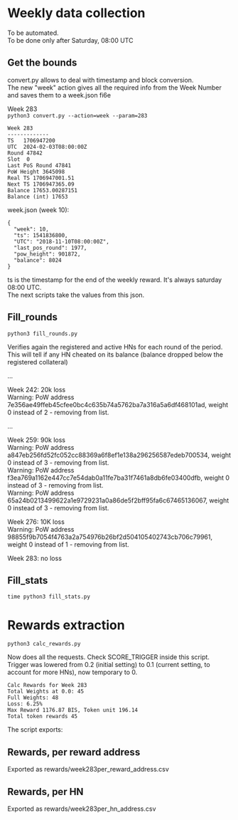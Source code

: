 # Weekly data collection

To be automated.  
To be done only after Saturday, 08:00 UTC


## Get the bounds

convert.py allows to deal with timestamp and block conversion.  
The new "week" action gives all the required info from the Week Number and saves them to a week.json fi6e

Week 283  
`python3 convert.py --action=week --param=283`

```
Week 283
-------------
TS   1706947200
UTC  2024-02-03T08:00:00Z
Round 47842
Slot  0
Last PoS Round 47841
PoW Height 3645098
Real TS 1706947001.51
Next TS 1706947365.09
Balance 17653.00287151
Balance (int) 17653
```

week.json (week 10):
```
{
  "week": 10,
  "ts": 1541836800,
  "UTC": "2018-11-10T08:00:00Z",
  "last_pos_round": 1977,
  "pow_height": 901872,
  "balance": 8024
}
```
 
ts is the timestamp for the end of the weekly reward. It's always saturday 08:00 UTC.  
The next scripts take the values from this json.

## Fill_rounds

`python3 fill_rounds.py`  

Verifies again the registered and active HNs for each round of the period.   
This will tell if any HN cheated on its balance (balance dropped below the registered collateral)

...


Week 242:  20k loss  
Warning: PoW address 7e356ae49ffeb45cfee0bc4c635b74a5762ba7a316a5a6df468101ad, weight 0 instead of 2 - removing from list.

... 

Week 259:  90k loss  
Warning: PoW address a847eb256fd52fc052cc88369a6f8ef1e138a296256587edeb700534, weight 0 instead of 3 - removing from list.  
Warning: PoW address f3ea769a1162e447cc7e54dab0a11fe7ba31f7461a8db6fe03400dfb, weight 0 instead of 3 - removing from list.  
Warning: PoW address 65a24b0213499622a1e9729231a0a86de5f2bff95fa6c67465136067, weight 0 instead of 3 - removing from list.  

Week 276: 10K loss  
Warning: PoW address 98855f9b7054f4763a2a754976b26bf2d504105402743cb706c79961, weight 0 instead of 1 - removing from list.  

Week 283: no loss  


## Fill_stats

`time python3 fill_stats.py`  

# Rewards extraction

`python3 calc_rewards.py`

Now does all the requests. Check SCORE_TRIGGER inside this script.  
Trigger was lowered from 0.2 (initial setting) to 0.1 (current setting, to account for more HNs), now temporary to 0.

```
Calc Rewards for Week 283
Total Weights at 0.0: 45
Full Weights: 48
Loss: 6.25%
Max Reward 1176.87 BIS, Token unit 196.14
Total token rewards 45

```

The script exports:
 
## Rewards, per reward address  
Exported as rewards/week283per_reward_address.csv

## Rewards, per HN
Exported as rewards/week283per_hn_address.csv
